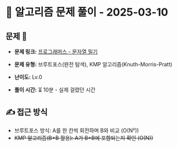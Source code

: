 # 📝 알고리즘 문제 풀이 - 2025-03-10

## 문제 📖

- **문제 링크:** [프로그래머스 - 문자열 밀기](https://school.programmers.co.kr/learn/courses/30/lessons/120921)

- **문제 유형:** 브루트포스(완전 탐색), KMP 알고리즘(Knuth-Morris-Pratt)

- **난이도:** Lv.0

- **풀이 시간:** ⏳ 10분 - 실제 걸렸던 시간

## ✍ 접근 방식

- 브루트포스 방식: A를 한 칸씩 회전하며 B와 비교 (O(N²))
- ~~KMP 알고리즘(B+B 활용): A가 B+B에 포함되는지 확인 (O(N))~~
